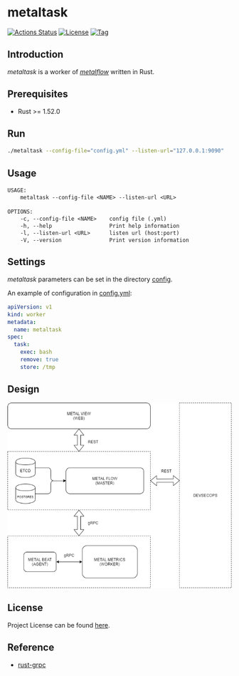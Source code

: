 # metaltask

[![Actions Status](https://github.com/craftslab/metaltask/workflows/CI/badge.svg?branch=master&event=push)](https://github.com/craftslab/metaltask/actions?query=workflow%3ACI)
[![License](https://img.shields.io/github/license/craftslab/metaltask.svg?color=brightgreen)](https://github.com/craftslab/metaltask/blob/master/LICENSE)
[![Tag](https://img.shields.io/github/tag/craftslab/metaltask.svg?color=brightgreen)](https://github.com/craftslab/metaltask/tags)



## Introduction

*metaltask* is a worker of *[metalflow](https://github.com/craftslab/metalflow/)* written in Rust.



## Prerequisites

- Rust >= 1.52.0



## Run

```bash
./metaltask --config-file="config.yml" --listen-url="127.0.0.1:9090"
```



## Usage

```
USAGE:
    metaltask --config-file <NAME> --listen-url <URL>

OPTIONS:
    -c, --config-file <NAME>    config file (.yml)
    -h, --help                  Print help information
    -l, --listen-url <URL>      listen url (host:port)
    -V, --version               Print version information
```



## Settings

*metaltask* parameters can be set in the directory [config](https://github.com/craftslab/metaltask/blob/master/src/config).

An example of configuration in [config.yml](https://github.com/craftslab/metaltask/blob/master/src/config/config.yml):

```yaml
apiVersion: v1
kind: worker
metadata:
  name: metaltask
spec:
  task:
    exec: bash
    remove: true
    store: /tmp
```



## Design

![design](design.png)



## License

Project License can be found [here](LICENSE).



## Reference

- [rust-grpc](https://gist.github.com/craftslab/c1b0e5c7f670d6f42a3623d04fddf8c1)
